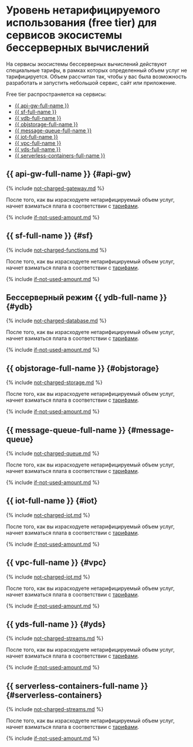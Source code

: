 #  Уровень нетарифицируемого использования (free tier) для сервисов экосистемы бессерверных вычислений

На сервисы экосистемы бессерверных вычислений действуют специальные тарифы, в рамках которых определенный объем услуг не тарифицируется. Объем рассчитан так, чтобы у вас была возможность разработать и запустить небольшой сервис, сайт или приложение.


Free tier распространяется на сервисы:
* [{{ api-gw-full-name }}](#api-gw)
* [{{ sf-full-name }}](#sf)
* [{{ ydb-full-name }}](#ydb)
* [{{ objstorage-full-name }}](#objstorage)
* [{{ message-queue-full-name }}](#message-queue)
* [{{ iot-full-name }}](#iot)
* [{{ vpc-full-name }}](#vpc)
* [{{ yds-full-name }}](#yds)
* [{{ serverless-containers-full-name }}](#serverless-containers)

## {{ api-gw-full-name }} {#api-gw}

{% include [not-charged-gateway.md](../../_includes/pricing/price-formula/not-charged-gateway.md) %} 

После того, как вы израсходуете нетарифицируемый объем услуг, начнет взиматься плата в соответствии с [тарифами](../../api-gateway/pricing.md).

{% include [if-not-used-amount.md](../../_includes/pricing/price-formula/if-not-used-amount.md) %}

## {{ sf-full-name }} {#sf}

{% include [not-charged-functions.md](../../_includes/pricing/price-formula/not-charged-functions.md) %}

После того, как вы израсходуете нетарифицируемый объем услуг, начнет взиматься плата в соответствии с [тарифами](../../functions/pricing.md).

{% include [if-not-used-amount.md](../../_includes/pricing/price-formula/if-not-used-amount.md) %}

## Бессерверный режим {{ ydb-full-name }} {#ydb}

{% include [not-charged-database.md](../../_includes/pricing/price-formula/not-charged-database.md) %}

После того, как вы израсходуете нетарифицируемый объем услуг, начнет взиматься плата в соответствии с [тарифами](../../ydb/pricing/serverless.md).

{% include [if-not-used-amount.md](../../_includes/pricing/price-formula/if-not-used-amount.md) %}

## {{ objstorage-full-name }} {#objstorage}

{% include [not-charged-storage.md](../../_includes/pricing/price-formula/not-charged-storage.md) %}

После того, как вы израсходуете нетарифицируемый объем услуг, начнет взиматься плата в соответствии с [тарифами](../../storage/pricing.md).

{% include [if-not-used-amount.md](../../_includes/pricing/price-formula/if-not-used-amount.md) %}

## {{ message-queue-full-name }} {#message-queue}

{% include [not-charged-queue.md](../../_includes/pricing/price-formula/not-charged-queue.md) %}

После того, как вы израсходуете нетарифицируемый объем услуг, начнет взиматься плата в соответствии с [тарифами](../../message-queue/pricing.md).

{% include [if-not-used-amount.md](../../_includes/pricing/price-formula/if-not-used-amount.md) %}

## {{ iot-full-name }} {#iot}

{% include [not-charged-iot.md](../../_includes/pricing/price-formula/not-charged-iot.md) %}

После того, как вы израсходуете нетарифицируемый объем услуг, начнет взиматься плата в соответствии с [тарифами](../../iot-core/pricing.md).

{% include [if-not-used-amount.md](../../_includes/pricing/price-formula/if-not-used-amount.md) %}

## {{ vpc-full-name }} {#vpc}

{% include [not-charged-iot.md](../../_includes/pricing/price-formula/not-charged-vpc.md) %}

После того, как вы израсходуете нетарифицируемый объем услуг, начнет взиматься плата в соответствии с [тарифами](../../vpc/pricing.md).

{% include [if-not-used-amount.md](../../_includes/pricing/price-formula/if-not-used-amount.md) %}

## {{ yds-full-name }} {#yds}

{% include [not-charged-streams.md](../../_includes/pricing/price-formula/not-charged-streams.md) %}

После того, как вы израсходуете нетарифицируемый объем услуг, начнет взиматься плата в соответствии с [тарифами](../../data-streams/pricing.md).

{% include [if-not-used-amount.md](../../_includes/pricing/price-formula/if-not-used-amount.md) %}

## {{ serverless-containers-full-name }} {#serverless-containers}

{% include [not-charged-streams.md](../../_includes/pricing/price-formula/not-charged-serverless-containers.md) %}

После того, как вы израсходуете нетарифицируемый объем услуг, начнет взиматься плата в соответствии с [тарифами](../../serverless-containers/pricing.md).

{% include [if-not-used-amount.md](../../_includes/pricing/price-formula/if-not-used-amount.md) %}
